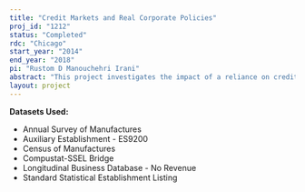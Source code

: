 ```yaml
---
title: "Credit Markets and Real Corporate Policies"
proj_id: "1212"
status: "Completed"
rdc: "Chicago"
start_year: "2014"
end_year: "2018"
pi: "Rustom D Manouchehri Irani"
abstract: "This project investigates the impact of a reliance on credit markets on real corporate behavior—patterns of investment and employment—by conducting a detailed microeconomic analysis using plant-level data. Two topics will be considered: first, real estate asset collateral values and corporate debt capacity; second, the transfer of control rights to creditors (“creditor intervention”) following contractual default in private credit agreements. The project will build new bridge files between Census Bureau data and external sources, such as data on financial contracts associated with bank lending in the U.S. syndicated loan market (Thomson Reuters’ Loan Pricing Corporation Deal Scan dataset), as well as data on real estate price indices and local housing supply elasticities. By producing estimates of various firm characteristics, this project will enhance the Census Bureau’s understanding of economy-wide establishment dynamics (formation, closure, growth, contraction, and performance) and their responsiveness to changes in credit market conditions. "
layout: project
---
```


**Datasets Used:**

  - Annual Survey of Manufactures 
  - Auxiliary Establishment - ES9200 
  - Census of Manufactures 
  - Compustat-SSEL Bridge 
  - Longitudinal Business Database - No Revenue 
  - Standard Statistical Establishment Listing 

